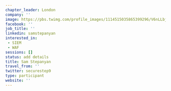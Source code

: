 ```yaml
---
chapter_leader: London
company: ''
image: https://pbs.twimg.com/profile_images/1114515035865399296/V6nLLbjK_400x400.jpg
facebook: ''
job_title: ''
linkedin: samstepanyan
interested_in:
 - SIEM
 - WAF
sessions: []
status: add details
title: Sam Stepanyan
travel_from: ''
twitter: securestep9
type: participant
website: ''
---
```


<!-- put more details about participant here -->
